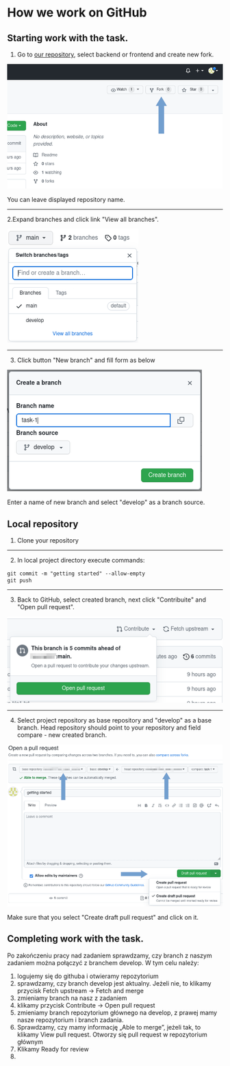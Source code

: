 # How we work on GitHub

## Starting work with the task.

1. Go to [our repository](https://github.com/bycza-zagroda/), select backend or frontend and create new fork.

![create fork](githubworkimages/img001_create_fork.png)

You can leave displayed repository name.

---

2.Expand branches and click link "View all branches".

![view all branchesz](githubworkimages/img002_switch_branch.png)

---

3. Click button "New branch" and fill form as below

![create branch](githubworkimages/img003_create_branch.png)

Enter a name of new branch and select "develop" as a branch source.

## Local repository
1. Clone your repository

---

2. In local project directory execute commands:

```shell
git commit -m "getting started" --allow-empty
git push
```

---

3. Back to GitHub, select created branch, next click "Contribuite" and "Open pull request".

![create pull request](githubworkimages/img004_create_pull_request.png)

---

4. Select project repository as base repository and "develop" as a base branch. 
Head repository should point to your repository and field compare - new created branch.

![create draft pull request](githubworkimages/img005_draft_pull_request.png)

Make sure that you select "Create draft pull request" and click on it.



## Completing work with the task.
Po zakończeniu pracy nad zadaniem sprawdzamy, czy branch z naszym zadaniem można połączyć z branchem develop. W tym celu należy:
1. logujemy się do githuba i otwieramy repozytorium
2. sprawdzamy, czy branch develop jest aktualny. Jeżeli nie, to klikamy przycisk Fetch upstream → Fetch and merge
3. zmieniamy branch na nasz z zadaniem
4. klikamy przycisk Contribute → Open pull request
5. zmieniamy branch repozytorium głównego na develop, z prawej mamy nasze repozytorium i branch zadania.
6. Sprawdzamy, czy mamy informację „Able to merge”, jeżeli tak, to klikamy View pull request. Otworzy się pull request w repozytorium głównym
7. Klikamy Ready for review
8. 